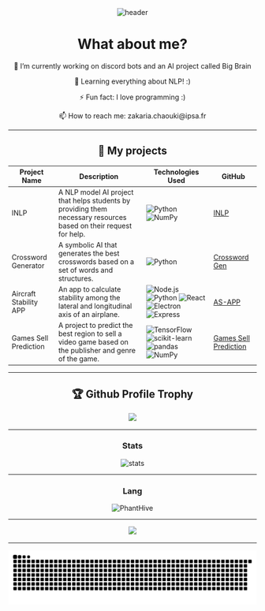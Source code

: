 <div align="center">
  <img src="https://imgur.com/IZN3hJO.png" alt="header"></img>
</div>

<div align="center">
  <h1> What about me? </h1>
  <p> 🔭 I’m currently working on discord bots and an AI project called Big Brain</p>
  <p> 🌱 Learning everything about NLP! :)</p>
  <p> ⚡ Fun fact: I love programming :)</p>
  <p> 📫 How to reach me: zakaria.chaouki@ipsa.fr</p>
</div>

---

<h2 align="center">🦄 My projects</h2>
<div align="center">

  | Project Name | Description | Technologies Used | GitHub |
  |--------------|-------------|------------------|--------|
  | INLP | A NLP model AI project that helps students by providing them necessary resources based on their request for help. | ![Python](https://img.shields.io/badge/-Python-3776AB?style=flat-square&logo=python&logoColor=white) ![NumPy](https://img.shields.io/badge/-NumPy-013243?style=flat-square&logo=numpy&logoColor=white) | [INLP](https://github.com/PhantHive/inlp) |
  | Crossword Generator | A symbolic AI that generates the best crosswords based on a set of words and structures. | ![Python](https://img.shields.io/badge/-Python-3776AB?style=flat-square&logo=python&logoColor=white) | [Crossword Gen](https://github.com/PhantHive/crossword-generator) |
  | Aircraft Stability APP | An app to calculate stability among the lateral and longitudinal axis of an airplane. | ![Node.js](https://img.shields.io/badge/-Node.js-339933?style=flat-square&logo=node.js&logoColor=white) ![Python](https://img.shields.io/badge/-Python-3776AB?style=flat-square&logo=python&logoColor=white) ![React](https://img.shields.io/badge/-React-61DAFB?style=flat-square&logo=react&logoColor=white) ![Electron](https://img.shields.io/badge/-Electron-47848F?style=flat-square&logo=electron&logoColor=white) ![Express](https://img.shields.io/badge/-Express-000000?style=flat-square&logo=express&logoColor=white) | [AS-APP](https://github.com/PhantHive/aircraft-stability) |
  | Games Sell Prediction | A project to predict the best region to sell a video game based on the publisher and genre of the game. | ![TensorFlow](https://img.shields.io/badge/-TensorFlow-FF6F00?style=flat-square&logo=tensorflow&logoColor=white) ![scikit-learn](https://img.shields.io/badge/-scikit--learn-F7931E?style=flat-square&logo=scikit-learn&logoColor=white) ![pandas](https://img.shields.io/badge/-pandas-150458?style=flat-square&logo=pandas&logoColor=white) ![NumPy](https://img.shields.io/badge/-NumPy-013243?style=flat-square&logo=numpy&logoColor=white) | [Games Sell Prediction](https://github.com/PhantHive/games-sell-prediction) |

</div>

---

<div align="center">
  <h2>🏆 Github Profile Trophy</h2>
  <img width=800 src="https://github-profile-trophy.vercel.app/?username=PhantHive&theme=discord"/>
</div>

---
<div align="center">
  <h3> Stats </h3>
  <img src="https://github-readme-stats-sigma-five.vercel.app/api?username=PhantHive&theme=tokyonight" alt="stats">
</div>

---
<div align="center">
  <h3> Lang </h3>
  <img width=350 src="https://github-readme-stats-sigma-five.vercel.app/api/top-langs/?username=PhantHive&theme=tokyonight&hide=jupyter%20notebook&hide_title=true" alt="PhantHive" />
</div>

---
<div align="center">
  <a href="https://dsc.bio/000007">
    <img src="https://lanyard-profile-readme.vercel.app/api/239455598343618580?theme=dark&bg=424549&animated=true&hideDiscrim=true&borderRadius=30px&idleMessage=Probably%20doing%20something%20else..." />
  </a>
</div>

---
<!-- animated snake -->
<p align="center">
  <img src="https://raw.githubusercontent.com/PhantHive/PhantHive/main/dist/github-snake-dark.svg" alt="snake"></img>
</p>
